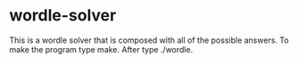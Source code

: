 # wordle-solver

This is a wordle solver that is composed with all of the possible answers. To make the program type make. After type ./wordle.
